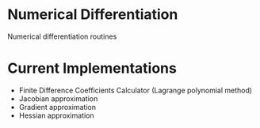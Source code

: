 # Numerical Differentiation
Numerical differentiation routines


# Current Implementations
- Finite Difference Coefficients Calculator (Lagrange polynomial method)
- Jacobian approximation
- Gradient approximation
- Hessian approximation
